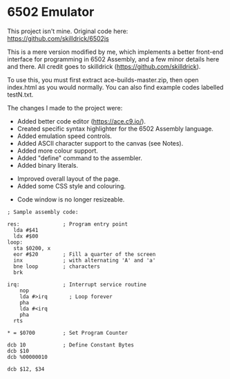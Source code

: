 # 6502 Emulator

This project isn't mine. Original code here: https://github.com/skilldrick/6502js

This is a mere version modified by me, which implements a better front-end interface for programming in 6502 Assembly, and a few minor details here and there. All credit goes to skilldrick (https://github.com/skilldrick).

To use this, you must first extract ace-builds-master.zip, then open index.html as you would normally. You can also find example codes labelled testN.txt.

The changes I made to the project were:

+ Added better code editor (https://ace.c9.io/).
+ Created specific syntax highlighter for the 6502 Assembly language.
+ Added emulation speed controls.
+ Added ASCII character support to the canvas (see Notes).
+ Added more colour support.
+ Added "define" command to the assembler.
+ Added binary literals.

* Improved overall layout of the page.
* Added some CSS style and colouring.

- Code window is no longer resizeable.

```
; Sample assembly code:

res:              ; Program entry point
  lda #$41
  ldx #$00
loop:
  sta $0200, x
  eor #$20        ; Fill a quarter of the screen
  inx             ; with alternating 'A' and 'a'
  bne loop        ; characters
  brk

irq:              ; Interrupt service routine
	nop
	lda #>irq       ; Loop forever
	pha
	lda #<irq
	pha
  rts

* = $0700         ; Set Program Counter

dcb 10            ; Define Constant Bytes
dcb $10
dcb %00000010

dcb $12, $34

```